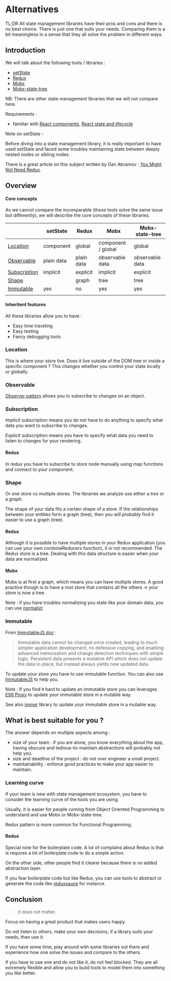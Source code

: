 # Alternatives

TL;DR All state management libraries have their pros and cons and there is no best choice. There is just one that suits your needs. Comparing them is a bit meaningless in a sense that they all solve the problem in different ways.

## Introduction

We will talk about the following tools / libraries :

- [setState](https://reactjs.org/docs/state-and-lifecycle.html)
- [Redux](https://redux.js.org)
- [Mobx](https://mobx.js.org)
- [Mobx-state-tree](https://github.com/mobxjs/mobx-state-tree)

NB: There are other state management libraries that we will not compare here.

Requirements :

- familiar with [React components](https://reactjs.org/docs/components-and-props.html), [React state and lifecycle](https://reactjs.org/docs/state-and-lifecycle.html)

Note on setState :

Before diving into a state management library, it is really important to have used setState and faced some troubles maintaining state between deeply nested nodes or sibling nodes.

There is a great article on this subject written by Dan Abramov : [You Might Not Need Redux](https://medium.com/@dan_abramov/you-might-not-need-redux-be46360cf367).

## Overview

#### Core concepts

As we cannot compare the incomparable (these tools solve the same issue but differently), we will describe the core concepts of these libraries.

|                               | setState   | Redux      | Mobx               | Mobx-state-tree |
| ----------------------------- | ---------- | ---------- | ------------------ | --------------- |
| [Location](#location)         | component  | global     | component / global | global          |
| [Observable](#observable)     | plain data | plain data | observable data    | observable data |
| [Subscription](#subscription) | implicit   | explicit   | implicit           | explicit        |
| [Shape](#shape)               |            | graph      | tree               | tree            |
| [Immutable](#immutable)       | yes        | no         | yes                | yes             |
|                               |            |            |                    |                 |

#### Inheritent features

All these libraries allow you to have :

- Easy time traveling
- Easy testing
- Fancy debugging tools

### Location

This is where your store live. Does it live outside of the DOM tree or inside a specific component ? This changes whether you control your state locally or globally.

### Observable

[Observer pattern](https://en.wikipedia.org/wiki/Observer_pattern) allows you to subscribe to changes on an object.

### Subscription

_Implicit_ subscription means you do not have to do anything to specify what data you want to subscribe to changes.

_Explicit_ subscription means you have to specify what data you need to listen to changes for your rendering.

#### Redux

In redux you have to subscribe to store node manually using map functions and connect to your component.

### Shape

Or one store vs multiple stores. The libraries we analyze use either a _tree_ or a _graph_.

The shape of your data fits a certain shape of a store. If the relationships between your entities form a graph (tree), then you will _probably_ find it easier to use a graph (tree).

#### Redux

Although it is possible to have multiple stores in your Redux application (you can use your own combineReducers function), it is not recommended. The Redux store is a tree. Dealing with this data structure is easier when your data are normalized.

#### Mobx

Mobx is at first a graph, which means you can have multiple stores. A good practice though is to have a root store that contains all the others -> your store is now a tree.

Note : if you have troubles normalizing you state like your domain data, you can use [normalizr](https://github.com/paularmstrong/normalizr)

### Immutable

From [ImmutableJS doc](https://facebook.github.io/immutable-js/) :

> Immutable data cannot be changed once created, leading to much simpler application development, no defensive copying, and enabling advanced memoization and change detection techniques with simple logic. Persistent data presents a mutative API which does not update the data in-place, but instead always yields new updated data.

To update your store you have to use immutable function. You can also use [ImmutableJS](https://facebook.github.io/immutable-js/) to help you.

Note : If you find it hard to update an immutable store you can leverages [ES6 Proxy](https://developer.mozilla.org/en-US/docs/Web/JavaScript/Reference/Global_Objects/Proxy) to update your immutable store in a mutable way.

See also [immer](https://github.com/mweststrate/immer) library to update your immutable store in a mutable way.

## What is best suitable for you ?

The answer depends on multiple aspects among :

- size of your team : if you are alone, you know everything about the app, having obscure and tedious-to-maintain abstractions will probably not help you.
- size and deadline of the project : do not over engineer a small project.
- maintainability : enforce good practices to make your app easier to maintain.

### Learning curve

If your team is new with state management ecosystem, you have to consider the learning curve of the tools you are using.

Usually, it is easier for people coming from Object Oriented Programming to understand and use Mobx or Mobx-state-tree.

Redux pattern is more common for Functional Programming.

#### Redux

Special note for the boilerplate code. A lot of complains about Redux is that is requires a lot of boilerplate code to do a simple action.

On the other side, other people find it clearer because there is no added abstraction layer.

If you fear boilerplate code but like Redux, you can use tools to abstract or generate the code like [reduxsauce](https://github.com/infinitered/reduxsauce) for instance.

## Conclusion

> It does not matter.

Focus on having a great product that makes users happy.

Do not listen to others, make your own decisions, if a library suits your needs, then use it.

If you have some time, play around with some libraries out there and experience how one solve the issues and compare to the others.

If you have to use one and do not like it, do not feel blocked. They are all extremely flexible and allow you to build tools to model them into something you like better.
